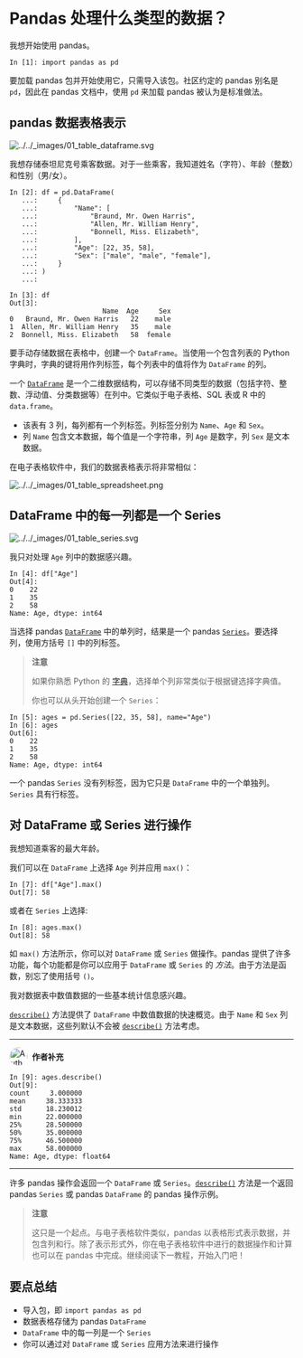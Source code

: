 # Pandas 处理什么类型的数据？

我想开始使用 pandas。

```
In [1]: import pandas as pd
```

要加载 pandas 包并开始使用它，只需导入该包。社区约定的 pandas 别名是 `pd`，因此在 pandas 文档中，使用 `pd` 来加载 pandas 被认为是标准做法。

## pandas 数据表格表示

![../../_images/01_table_dataframe.svg](https://pandas.pydata.org/docs/_images/01_table_dataframe.svg)

我想存储泰坦尼克号乘客数据。对于一些乘客，我知道姓名（字符）、年龄（整数）和性别（男/女）。

```
In [2]: df = pd.DataFrame(
   ...:     {
   ...:         "Name": [
   ...:             "Braund, Mr. Owen Harris",
   ...:             "Allen, Mr. William Henry",
   ...:             "Bonnell, Miss. Elizabeth",
   ...:         ],
   ...:         "Age": [22, 35, 58],
   ...:         "Sex": ["male", "male", "female"],
   ...:     }
   ...: )
   ...: 

In [3]: df
Out[3]: 
                       Name  Age     Sex
0   Braund, Mr. Owen Harris   22    male
1  Allen, Mr. William Henry   35    male
2  Bonnell, Miss. Elizabeth   58  female
```

要手动存储数据在表格中，创建一个 `DataFrame`。当使用一个包含列表的 Python 字典时，字典的键将用作列标签，每个列表中的值将作为 `DataFrame` 的列。

一个 [`DataFrame`](https://pandas.pydata.org/docs/reference/api/pandas.DataFrame.html#pandas.DataFrame "pandas.DataFrame") 是一个二维数据结构，可以存储不同类型的数据（包括字符、整数、浮动值、分类数据等）在列中。它类似于电子表格、SQL 表或 R 中的 `data.frame`。

- 该表有 3 列，每列都有一个列标签。列标签分别为 `Name`、`Age` 和 `Sex`。
- 列 `Name` 包含文本数据，每个值是一个字符串，列 `Age` 是数字，列 `Sex` 是文本数据。

在电子表格软件中，我们的数据表格表示将非常相似：

![../../_images/01_table_spreadsheet.png](https://pandas.pydata.org/docs/_images/01_table_spreadsheet.png)

## DataFrame 中的每一列都是一个 Series

![../../_images/01_table_series.svg](https://pandas.pydata.org/docs/_images/01_table_series.svg)

我只对处理 `Age` 列中的数据感兴趣。

```
In [4]: df["Age"]
Out[4]: 
0    22
1    35
2    58
Name: Age, dtype: int64
```

当选择 pandas [`DataFrame`](https://pandas.pydata.org/docs/reference/api/pandas.DataFrame.html#pandas.DataFrame "pandas.DataFrame") 中的单列时，结果是一个 pandas [`Series`](https://pandas.pydata.org/docs/reference/api/pandas.Series.html#pandas.Series "pandas.Series")。要选择列，使用方括号 `[]` 中的列标签。

> **注意**
> 
> 如果你熟悉 Python 的 [字典](https://docs.python.org/3/tutorial/datastructures.html#tut-dictionaries "(在 Python v3.12 中)")，选择单个列非常类似于根据键选择字典值。
>
> 你也可以从头开始创建一个 `Series`：
```
In [5]: ages = pd.Series([22, 35, 58], name="Age")
In [6]: ages
Out[6]: 
0    22
1    35
2    58
Name: Age, dtype: int64
```

一个 pandas `Series` 没有列标签，因为它只是 `DataFrame` 中的一个单独列。`Series` 具有行标签。

## 对 DataFrame 或 Series 进行操作

我想知道乘客的最大年龄。

我们可以在 `DataFrame` 上选择 `Age` 列并应用 `max()`：

```
In [7]: df["Age"].max()
Out[7]: 58
```

或者在 `Series` 上选择:

```
In [8]: ages.max()
Out[8]: 58
```

如 `max()` 方法所示，你可以对 `DataFrame` 或 `Series` 做操作。pandas 提供了许多功能，每个功能都是你可以应用于 `DataFrame` 或 `Series` 的 _方法_。由于方法是函数，别忘了使用括号 `()`。

我对数据表中数值数据的一些基本统计信息感兴趣。

[`describe()`](https://pandas.pydata.org/docs/reference/api/pandas.DataFrame.describe.html#pandas.DataFrame.describe "pandas.DataFrame.describe") 方法提供了 `DataFrame` 中数值数据的快速概览。由于 `Name` 和 `Sex` 列是文本数据，这些列默认不会被 [`describe()`](https://pandas.pydata.org/docs/reference/api/pandas.DataFrame.describe.html#pandas.DataFrame.describe "pandas.DataFrame.describe") 方法考虑。

---

<span style="display: inline-flex; align-items: center;">
  <img src="https://avatars.githubusercontent.com/u/184599837?v=4" alt="Author" width="32" height="32" style="border-radius: 50%; vertical-align: middle;">
  <strong style="margin-left: 8px;">作者补充</strong>
</span>

```
In [9]: ages.describe()
Out[9]:
count     3.000000
mean     38.333333
std      18.230012
min      22.000000
25%      28.500000
50%      35.000000
75%      46.500000
max      58.000000
Name: Age, dtype: float64
```

---

许多 pandas 操作会返回一个 `DataFrame` 或 `Series`。[`describe()`](https://pandas.pydata.org/docs/reference/api/pandas.DataFrame.describe.html#pandas.DataFrame.describe "pandas.DataFrame.describe") 方法是一个返回 pandas `Series` 或 pandas `DataFrame` 的 pandas 操作示例。

> **注意**
>
> 这只是一个起点。与电子表格软件类似，pandas 以表格形式表示数据，并包含列和行。除了表示形式外，你在电子表格软件中进行的数据操作和计算也可以在 pandas 中完成。继续阅读下一教程，开始入门吧！

## 要点总结

- 导入包，即 `import pandas as pd`
- 数据表格存储为 pandas `DataFrame`
- `DataFrame` 中的每一列是一个 `Series`
- 你可以通过对 `DataFrame` 或 `Series` 应用方法来进行操作